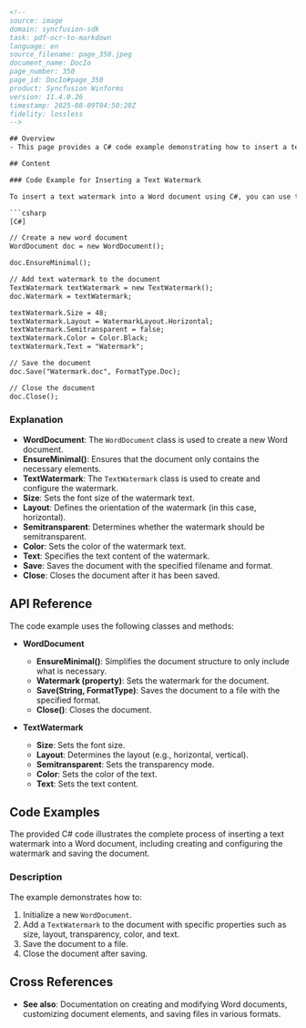 ```html
<!-- 
source: image
domain: syncfusion-sdk
task: pdf-ocr-to-markdown
language: en
source_filename: page_350.jpeg
document_name: DocIo
page_number: 350
page_id: DocIo#page_350
product: Syncfusion Winforms
version: 11.4.0.26
timestamp: 2025-08-09T04:50:28Z
fidelity: lossless
-->

## Overview
- This page provides a C# code example demonstrating how to insert a text watermark into a Word document. The example includes creating a new Word document, adding a watermark, customizing its properties, and saving the document.

## Content

### Code Example for Inserting a Text Watermark

To insert a text watermark into a Word document using C#, you can use the following code:

```csharp
[C#]

// Create a new word document
WordDocument doc = new WordDocument();

doc.EnsureMinimal();

// Add text watermark to the document
TextWatermark textWatermark = new TextWatermark();
doc.Watermark = textWatermark;

textWatermark.Size = 48;
textWatermark.Layout = WatermarkLayout.Horizontal;
textWatermark.Semitransparent = false;
textWatermark.Color = Color.Black;
textWatermark.Text = "Watermark";

// Save the document
doc.Save("Watermark.doc", FormatType.Doc);

// Close the document
doc.Close();
```

### Explanation
- **WordDocument**: The `WordDocument` class is used to create a new Word document.
- **EnsureMinimal()**: Ensures that the document only contains the necessary elements.
- **TextWatermark**: The `TextWatermark` class is used to create and configure the watermark.
- **Size**: Sets the font size of the watermark text.
- **Layout**: Defines the orientation of the watermark (in this case, horizontal).
- **Semitransparent**: Determines whether the watermark should be semitransparent.
- **Color**: Sets the color of the watermark text.
- **Text**: Specifies the text content of the watermark.
- **Save**: Saves the document with the specified filename and format.
- **Close**: Closes the document after it has been saved.

## API Reference

The code example uses the following classes and methods:

- **WordDocument**
  - **EnsureMinimal()**: Simplifies the document structure to only include what is necessary.
  - **Watermark (property)**: Sets the watermark for the document.
  - **Save(String, FormatType)**: Saves the document to a file with the specified format.
  - **Close()**: Closes the document.

- **TextWatermark**
  - **Size**: Sets the font size.
  - **Layout**: Determines the layout (e.g., horizontal, vertical).
  - **Semitransparent**: Sets the transparency mode.
  - **Color**: Sets the color of the text.
  - **Text**: Sets the text content.

## Code Examples

The provided C# code illustrates the complete process of inserting a text watermark into a Word document, including creating and configuring the watermark and saving the document.

### Description
The example demonstrates how to:
1. Initialize a new `WordDocument`.
2. Add a `TextWatermark` to the document with specific properties such as size, layout, transparency, color, and text.
3. Save the document to a file.
4. Close the document after saving.

## Cross References

- **See also**: Documentation on creating and modifying Word documents, customizing document elements, and saving files in various formats.

<!-- tags: DocIO, Winforms, WordDocument, TextWatermark, Syncfusion.Windows.Forms, C# examples, watermark insertion keywords: text watermark, Word document, C#, document format, document properties, watermark layout, document save, document close -->
```